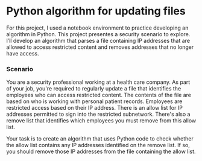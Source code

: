 # Python algorithm for updating files
For this project, I used a notebook environment to practice developing an algorithm in Python. This project presentes a security scenario to explore. I’ll develop an algorithm that parses a file containing IP addresses that are allowed to access restricted content and removes addresses that no longer have access.

### Scenario


You are a security professional working at a health care company. As part of your job, you're required to regularly update a file that identifies the employees who can access restricted content. The contents of the file are based on who is working with personal patient records. Employees are restricted access based on their IP address. There is an allow list for IP addresses permitted to sign into the restricted subnetwork. There's also a remove list that identifies which employees you must remove from this allow list.

Your task is to create an algorithm that uses Python code to check whether the allow list contains any IP addresses identified on the remove list. If so, you should remove those IP addresses from the file containing the allow list.

